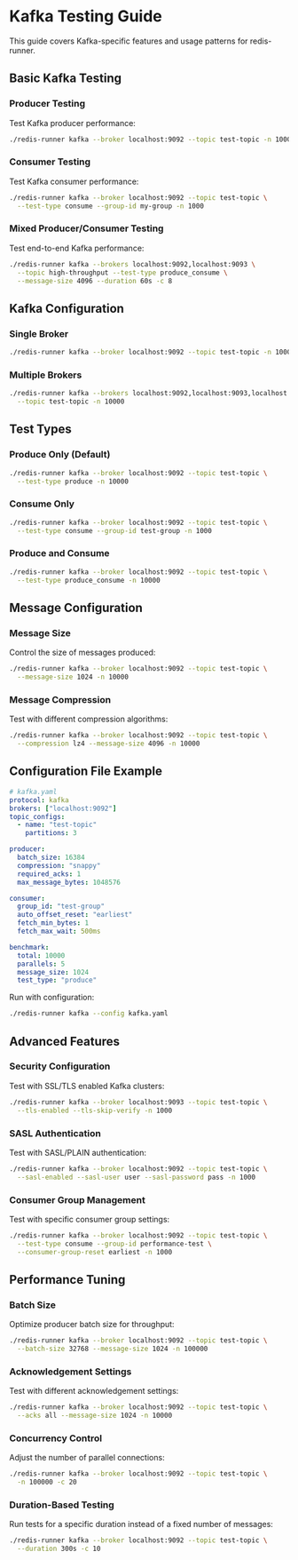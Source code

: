 # Kafka Testing Guide

This guide covers Kafka-specific features and usage patterns for redis-runner.

## Basic Kafka Testing

### Producer Testing

Test Kafka producer performance:

```bash
./redis-runner kafka --broker localhost:9092 --topic test-topic -n 10000 -c 5
```

### Consumer Testing

Test Kafka consumer performance:

```bash
./redis-runner kafka --broker localhost:9092 --topic test-topic \
  --test-type consume --group-id my-group -n 1000
```

### Mixed Producer/Consumer Testing

Test end-to-end Kafka performance:

```bash
./redis-runner kafka --brokers localhost:9092,localhost:9093 \
  --topic high-throughput --test-type produce_consume \
  --message-size 4096 --duration 60s -c 8
```

## Kafka Configuration

### Single Broker

```bash
./redis-runner kafka --broker localhost:9092 --topic test-topic -n 10000
```

### Multiple Brokers

```bash
./redis-runner kafka --brokers localhost:9092,localhost:9093,localhost:9094 \
  --topic test-topic -n 10000
```

## Test Types

### Produce Only (Default)

```bash
./redis-runner kafka --broker localhost:9092 --topic test-topic \
  --test-type produce -n 10000
```

### Consume Only

```bash
./redis-runner kafka --broker localhost:9092 --topic test-topic \
  --test-type consume --group-id test-group -n 1000
```

### Produce and Consume

```bash
./redis-runner kafka --broker localhost:9092 --topic test-topic \
  --test-type produce_consume -n 10000
```

## Message Configuration

### Message Size

Control the size of messages produced:

```bash
./redis-runner kafka --broker localhost:9092 --topic test-topic \
  --message-size 1024 -n 10000
```

### Message Compression

Test with different compression algorithms:

```bash
./redis-runner kafka --broker localhost:9092 --topic test-topic \
  --compression lz4 --message-size 4096 -n 10000
```

## Configuration File Example

```yaml
# kafka.yaml
protocol: kafka
brokers: ["localhost:9092"]
topic_configs:
  - name: "test-topic"
    partitions: 3

producer:
  batch_size: 16384
  compression: "snappy"
  required_acks: 1
  max_message_bytes: 1048576

consumer:
  group_id: "test-group"
  auto_offset_reset: "earliest"
  fetch_min_bytes: 1
  fetch_max_wait: 500ms

benchmark:
  total: 10000
  parallels: 5
  message_size: 1024
  test_type: "produce"
```

Run with configuration:

```bash
./redis-runner kafka --config kafka.yaml
```

## Advanced Features

### Security Configuration

Test with SSL/TLS enabled Kafka clusters:

```bash
./redis-runner kafka --broker localhost:9093 --topic test-topic \
  --tls-enabled --tls-skip-verify -n 1000
```

### SASL Authentication

Test with SASL/PLAIN authentication:

```bash
./redis-runner kafka --broker localhost:9092 --topic test-topic \
  --sasl-enabled --sasl-user user --sasl-password pass -n 1000
```

### Consumer Group Management

Test with specific consumer group settings:

```bash
./redis-runner kafka --broker localhost:9092 --topic test-topic \
  --test-type consume --group-id performance-test \
  --consumer-group-reset earliest -n 1000
```

## Performance Tuning

### Batch Size

Optimize producer batch size for throughput:

```bash
./redis-runner kafka --broker localhost:9092 --topic test-topic \
  --batch-size 32768 --message-size 1024 -n 100000
```

### Acknowledgement Settings

Test with different acknowledgement settings:

```bash
./redis-runner kafka --broker localhost:9092 --topic test-topic \
  --acks all --message-size 1024 -n 10000
```

### Concurrency Control

Adjust the number of parallel connections:

```bash
./redis-runner kafka --broker localhost:9092 --topic test-topic \
  -n 100000 -c 20
```

### Duration-Based Testing

Run tests for a specific duration instead of a fixed number of messages:

```bash
./redis-runner kafka --broker localhost:9092 --topic test-topic \
  --duration 300s -c 10
```
